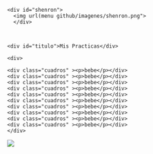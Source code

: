 <html>
  <head>
    <meta charset="utf-8">
    <meta lang="es">
    <meta name="EDU">
    <title>Actividades</title>
    <link rel="stylesheet" href="estils.css">
  </head>
  <body>

    <div id="shenron">
      <img url(menu github/imagenes/shenron.png">
      </div>



    <div id="titulo">Mis Practicas</div>

    <div>

    <div class="cuadros" ><p>bebe</p></div>
    <div class="cuadros" ><p>bebe</p></div>
    <div class="cuadros" ><p>bebe</p></div>
    <div class="cuadros" ><p>bebe</p></div>
    <div class="cuadros" ><p>bebe</p></div>
    <div class="cuadros" ><p>bebe</p></div>
    <div class="cuadros" ><p>bebe</p></div>
    <div class="cuadros" ><p>bebe</p></div>
    <div class="cuadros" ><p>bebe</p></div>
    <div class="cuadros" ><p>bebe</p></div>
    </div>






 <div id="nube">
   <a><img src="../menu github/imagenes/nube.gif"></a>

 </div>



  </body>

  </html>
